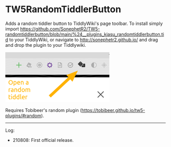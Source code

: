 # TW5RandomTiddlerButton
Adds a random tiddler button to TiddlyWiki's page toolbar. To install simply import https://github.com/SonephetR2/TW5-randomtiddlerbutton/blob/main/%24__plugins_kiasu_randomtiddlerbutton.tid to your TiddlyWiki, or navigate to http://sonephetr2.github.io/ and drag and drop the plugin to your Tiddlywiki.

![image](Screenshot.png)

Requires Tobibeer's random plugin (https://tobibeer.github.io/tw5-plugins/#random).

----

Log:

* 210808: First official release.
